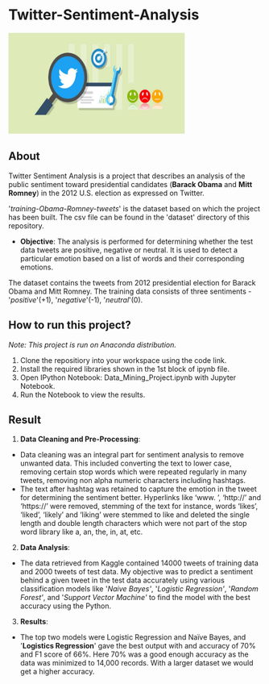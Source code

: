 # Twitter-Sentiment-Analysis
<img src="./images/banner.jpeg" width="350" height="200">

## About
Twitter Sentiment Analysis is a project that describes an analysis of the public sentiment toward presidential candidates (**Barack Obama** and **Mitt Romney**) in the 2012 U.S. election as expressed on Twitter.

'*training-Obama-Romney-tweets*' is the dataset based on which the project has been built. The csv file can be found in the 'dataset' directory of this repository.

- **Objective**: The analysis is performed for determining whether the test data tweets are positive, negative or neutral. It is used to detect a particular emotion based on a list of words and their corresponding emotions.

The dataset contains the tweets from 2012 presidential election for Barack Obama and Mitt Romney. The training data consists of three sentiments - '*positive*'(+1), '*negative*'(-1), '*neutral*'(0).

## How to run this project?
_Note: This project is run on Anaconda distribution._
1. Clone the repositiory into your workspace using the code link.
2. Install the required libraries shown in the 1st block of ipynb file.
3. Open IPython Notebook: Data_Mining_Project.ipynb with Jupyter Notebook.
4. Run the Notebook to view the results.

## Result

1. **Data Cleaning and Pre-Processing**: 
- Data cleaning was an integral part for sentiment analysis to remove unwanted data. This included converting the text to lower case, removing certain stop words which were repeated regularly in many tweets, removing non alpha numeric characters including hashtags.
- The text after hashtag was retained to capture the emotion in the tweet for determining the sentiment better. Hyperlinks like ‘www. ’, ‘http://’ and ‘https://’ were removed, stemming of the text for instance, words ‘likes’, ‘liked’, ‘likely’ and ‘liking’ were stemmed to like and deleted the single length and double length characters which were not part of the stop word library like a, an, the, in, at, etc.

2. **Data Analysis**:
- The data retrieved from Kaggle contained 14000 tweets of training data and 2000 tweets of test data. My objective was to predict a sentiment behind a given tweet in the test data accurately using various classification models like '*Naive Bayes'*, '*Logistic Regression'*, '*Random Forest'*, and '*Support Vector Machine'* to find the model with the best accuracy using the Python.

3. **Results**:
- The top two models were Logistic Regression and Naïve Bayes, and '**Logistics Regression**' gave the best output with and accuracy of 70% and F1 score of 66%. Here 70% was a good enough accuracy as the data was minimized to 14,000 records. With a larger dataset we would get a higher accuracy.      



